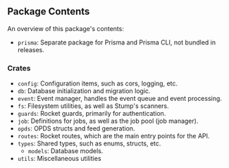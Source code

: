 ## Package Contents

An overview of this package's contents:

- `prisma`: Separate package for Prisma and Prisma CLI, not bundled in releases.

### Crates

- `config`: Configuration items, such as cors, logging, etc.
- `db`: Database initialization and migration logic.
- `event`: Event manager, handles the event queue and event processing.
- `fs`: Filesystem utilities, as well as Stump's scanners.
- `guards`: Rocket guards, primarily for authentication.
- `job`: Definitions for jobs, as well as the job pool (job manager).
- `opds`: OPDS structs and feed generation.
- `routes`: Rocket routes, which are the main entry points for the API.
- `types`: Shared types, such as enums, structs, etc.
  - `models`: Database models.
- `utils`: Miscellaneous utilities
